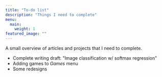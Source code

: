 ```yaml
---
title: "To-do list"
description: "Things I need to complete"
menu:
  main:
    weight: 1
featured_image: ""
---
```

A small overview of articles and projects that I need to complete.
- Complete writing draft: "Image classification w/ softmax regression"
- Adding games to _Games_ menu
- Some redesigns